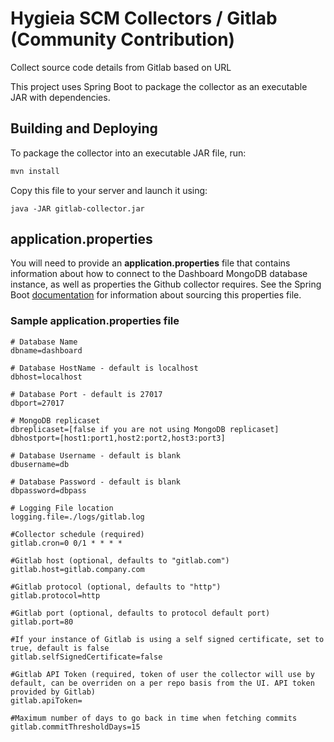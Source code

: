 # Hygieia SCM Collectors / Gitlab (Community Contribution)

Collect source code details from Gitlab based on URL

This project uses Spring Boot to package the collector as an executable JAR with dependencies.

## Building and Deploying

To package the collector into an executable JAR file, run:
```bash
mvn install
```

Copy this file to your server and launch it using:
```
java -JAR gitlab-collector.jar
```

## application.properties

You will need to provide an **application.properties** file that contains information about how to connect to the Dashboard MongoDB database instance, as well as properties the Github collector requires. See the Spring Boot [documentation](http://docs.spring.io/spring-boot/docs/current-SNAPSHOT/reference/htmlsingle/#boot-features-external-config-application-property-files) for information about sourcing this properties file.

### Sample application.properties file

```#Database Name 
# Database Name
dbname=dashboard

# Database HostName - default is localhost
dbhost=localhost

# Database Port - default is 27017
dbport=27017

# MongoDB replicaset
dbreplicaset=[false if you are not using MongoDB replicaset]
dbhostport=[host1:port1,host2:port2,host3:port3]

# Database Username - default is blank
dbusername=db

# Database Password - default is blank
dbpassword=dbpass

# Logging File location
logging.file=./logs/gitlab.log

#Collector schedule (required)
gitlab.cron=0 0/1 * * * *

#Gitlab host (optional, defaults to "gitlab.com")
gitlab.host=gitlab.company.com

#Gitlab protocol (optional, defaults to "http")
gitlab.protocol=http

#Gitlab port (optional, defaults to protocol default port)
gitlab.port=80

#If your instance of Gitlab is using a self signed certificate, set to true, default is false
gitlab.selfSignedCertificate=false

#Gitlab API Token (required, token of user the collector will use by default, can be overriden on a per repo basis from the UI. API token provided by Gitlab)
gitlab.apiToken=

#Maximum number of days to go back in time when fetching commits
gitlab.commitThresholdDays=15
```

